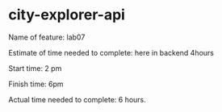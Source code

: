 
# city-explorer-api

Name of feature: lab07

Estimate of time needed to complete: here in backend 4hours

Start time: 2 pm

Finish time: 6pm

Actual time needed to complete: 6 hours.
